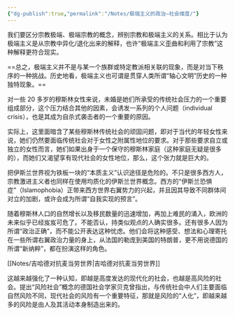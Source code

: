 ```yaml
---
{"dg-publish":true,"permalink":"/Notes/极端主义的政治—社会维度/"}
---
```



我们要区分宗教极端、极端宗教的概念，辨别宗教和极端主义的关系。相比于认为极端主义是从宗教中异化/退化出来的解释，也许“极端主义歪曲和利用了宗教”这种解释更符合现实。

==总之，极端主义并不是与某一个族群或特定教派相关联的现象，而是对当下秩序的一种挑战。历史地看，极端主义也可谓是贯穿人类所谓“轴心文明”历史的一种独特现象。==

对一些 20 多岁的穆斯林女性来说，未婚是她们所承受的传统社会压力的一个重要组成部分，这个压力结合其他的因素，会诱发一系列的个人问题（individual crisis），也是其成为自杀式袭击者的一个重要的原因。

实际上，这里面暗含了某些穆斯林传统社会的顽固问题，即对于当代的年轻女性来说，她们仍然要面临传统社会对于女性之附属性地位的要求。对于那些要求自立或独立的女性而言，她们如果出身于一个保守的穆斯林家庭（这种家庭无疑是很多的），而她们又渴望享有现代社会的女性地位，那么，这个张力就是巨大的。

把伊斯兰世界视为铁板一块的“本质主义”认识途径是危险的。不只是很多西方人，宗教激进主义者也同样在使用均质化的伊斯兰世界概念。西方的“伊斯兰恐惧症”（Islamophobia）正带来西方世界右翼势力的兴起，并且因其导致不同群体间对立的加剧，或许会成为所谓“自我实现的预言”。

随着穆斯林人口的自然增长以及移民数量的迅速增加，再加上难民的涌入，欧洲的未来似乎已经岌岌可危了。不能否认，持类似观点的人确实很多。还有很多人因为所谓“政治正确”，而不能公开表达这种忧虑。他们会将这种感受、想法和心理寄托在一些所谓右翼政治力量的身上，从法国的勒庞到美国的特朗普，更不用说德国的所谓“新纳粹”，都在扮演这样的角色。

[[Notes/吉哈德对抗麦当劳世界\|吉哈德对抗麦当劳世界]]

这越来越强化了一种认知，即越是高度发达的现代化的社会，也越是高风险的社会。提出“风险社会”概念的德国社会学家贝克曾指出，与传统社会中人们主要面临自然风险不同，现代社会的风险有一个重要特征，那就是风险的“人化”，即越来越多的风险是由人及其活动本身制造出来的。
